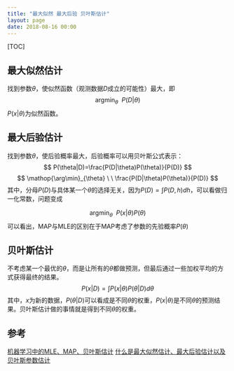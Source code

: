 ```yaml
---
title: "最大似然 最大后验 贝叶斯估计"
layout: page
date: 2018-08-16 00:00
---
```


[TOC]

## 最大似然估计
找到参数$\theta$，使似然函数（观测数据$D$成立的可能性）最大，即
$$
\mathop{\arg\min}_{\theta} \ \ P(D|\theta)
$$
$P(x|\theta)$为似然函数。
## 最大后验估计
找到参数$\theta$，使后验概率最大，后验概率可以用贝叶斯公式表示：
$$
P(\theta|D)=\frac{P(D|\theta)P(\theta)}{P(D)}
$$
$$
\mathop{\arg\min}_{\theta} \ \ \frac{P(D|\theta)P(\theta)}{P(D)}
$$
其中，分母$P(D)$与具体某一个$\theta$的选择无关，因为$P(D)=\int P(D,h)dh$，可以看做归一化常数，问题变成

$$
\mathop{\arg\min}_{\theta} \ \ P(x|\theta)P(\theta)
$$
可以看出，MAP与MLE的区别在于MAP考虑了参数的先验概率$P(\theta)$
## 贝叶斯估计
不考虑某一个最优的$\theta$，而是让所有的$\theta$都做预测，但最后通过一些加权平均的方式获得最终的结果。
$$
P(x|D)=\int P(x|\theta)P(\theta|D)d\theta
$$
其中，$x$为新的数据，$P(\theta|D)$可以看成是不同$\theta$的权重，$P(x|\theta)$是不同$\theta$的预测结果。贝叶斯估计做的事情就是得到不同$\theta$的权重。

## 参考
[机器学习中的MLE、MAP、贝叶斯估计](https://zhuanlan.zhihu.com/p/37215276)
[什么是最大似然估计、最大后验估计以及贝叶斯参数估计](http://www.anyv.net/index.php/article-2110343)